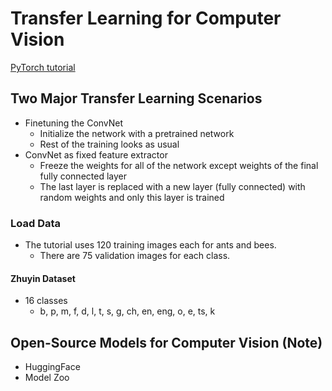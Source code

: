 # Transfer Learning for Computer Vision

[PyTorch tutorial](https://pytorch.org/tutorials/beginner/transfer_learning_tutorial.html)

## Two Major Transfer Learning Scenarios

- Finetuning the ConvNet
  - Initialize the network with a pretrained network
  - Rest of the training looks as usual
- ConvNet as fixed feature extractor
  - Freeze the weights for all of the network except weights of the final fully connected layer
  - The last layer is replaced with a new layer (fully connected) with random weights and only this layer is trained

### Load Data

- The tutorial uses 120 training images each for ants and bees. 
  - There are 75 validation images for each class.

#### Zhuyin Dataset

- 16 classes
  - b, p, m, f, d, l, t, s, g, ch, en, eng, o, e, ts, k

## Open-Source Models for Computer Vision (Note)

- HuggingFace
- Model Zoo